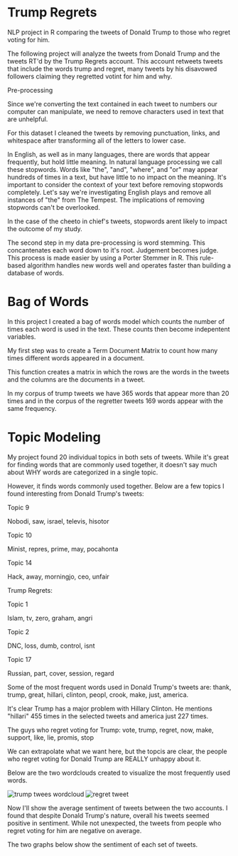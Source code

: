 # Trump Regrets
NLP project in R comparing the tweets of Donald Trump to those who regret voting for him. 

The following project will analyze the tweets from Donald Trump and the tweets RT'd by the Trump Regrets account. This account retweets tweets that include the words trump and regret, many tweets by his disavowed followers claiming they regretted votint for him and why. 

Pre-processing

Since we're converting the text contained in each tweet to numbers our computer can manipulate, we need to remove characters used in text that are unhelpful.

For this dataset I cleaned the tweets by removing punctuation, links, and whitespace after transforming all of the letters to lower case. 

In English, as well as in many languages, there are words that appear frequently, but hold little meaning. In natural language processing we call these stopwords. Words like "the", "and", "where", and "or" may appear hundreds of times in a text, but have little to no impact on the meaning. It's important to consider the context of your text before removing stopwords completely. Let's say we're investigating English plays and remove all instances of "the" from The Tempest. The implications of removing stopwords can't be overlooked. 

In the case of the cheeto in chief's tweets, stopwords arent likely to impact the outcome of my study. 

The second step in my data pre-processing is word stemming. This concantenates each word down to it's root. Judgement becomes judge. This process is made easier by using a Porter Stemmer in R. This rule-based algorithm handles new words well and operates faster than building a database of words. 

# Bag of Words

In this project I created a bag of words model which counts the number of times each word is used in the text. These counts then become indepentent variables. 

My first step was to create a Term Document Matrix to count how many times different words appeared in a document. 

This function creates a matrix in which the rows are the words in the tweets and the columns are the documents in a tweet. 

In my corpus of trump tweets we have 365 words that appear more than 20 times and in the corpus of the regretter tweets 169 words appear with the same frequency. 

# Topic Modeling

My project found 20 individual topics in both sets of tweets. While it's great for finding words that are commonly used together, it doesn't say much about WHY words are categorized in a single topic. 

However, it finds words commonly used together. Below are a few topics I found interesting from Donald Trump's tweets:

Topic 9

Nobodi, saw, israel, televis, hisotor

Topic 10

Minist, repres, prime, may, pocahonta

Topic 14

Hack, away, morningjo, ceo, unfair

Trump Regrets:

Topic 1

Islam, tv, zero, graham, angri

Topic 2

DNC, loss, dumb, control, isnt

Topic 17

Russian, part, cover, session, regard

 

Some of the most frequent words used in Donald Trump's tweets are:
thank, trump, great, hillari, clinton, peopl, crook, make, just, america. 

It's clear Trump has a major problem with Hillary Clinton. He mentions "hillari" 455 times in the selected tweets and america just 227 times. 

The guys who regret voting for Trump: 
vote, trump, regret, now, make, support, like, lie, promis, stop

We can extrapolate what we want here, but the topcis are clear, the people who regret voting for Donald Trump are REALLY unhappy about it. 

Below are the two wordclouds created to visualize the most frequently used words.

![trump twees wordcloud](https://user-images.githubusercontent.com/6904744/36347689-bcf58564-141a-11e8-8ee5-7bcb1b32be17.png)
![regret tweet](https://user-images.githubusercontent.com/6904744/36347698-139d4816-141b-11e8-9a5f-929b293d7e77.png)

Now I'll show the average sentiment of tweets between the two accounts. I found that despite Donald Trump's nature, overall his tweets seemed positive in sentiment. While not unexpected, the tweets from people who regret voting for him are negative on average. 

The two graphs below show the sentiment of each set of tweets.
